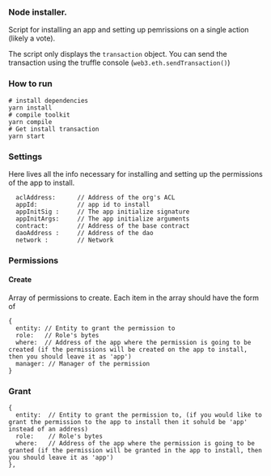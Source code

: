 ### Node installer.

Script for installing an app and setting up pemrissions on a single action (likely a vote).

The script only displays the `transaction` object. You can send the transaction using the truffle console (`web3.eth.sendTransaction()`)

### How to run

```
# install dependencies
yarn install
# compile toolkit
yarn compile
# Get install transaction
yarn start
```


### Settings

Here lives all the info necessary for installing and setting up the permissions of the app to install.

```
  aclAddress:      // Address of the org's ACL 
  appId:           // app id to install 
  appInitSig :     // The app initialize signature
  appInitArgs:     // The app initialize arguments
  contract:        // Address of the base contract
  daoAddress :     // Address of the dao
  network :        // Network
```


### Permissions

#### Create


Array of permissions to create. Each item in the array should have the form of

```
{
  entity: // Entity to grant the permission to 
  role:   // Role's bytes  
  where:  // Address of the app where the permission is going to be created (if the permissions will be created on the app to install, then you should leave it as 'app')  
  manager: // Manager of the permission
}
```


### Grant

```
{
  entity:  // Entity to grant the permission to, (if you would like to grant the permission to the app to install then it sohuld be 'app' instead of an address)
  role:    // Role's bytes  
  where:   // Address of the app where the permission is going to be granted (if the permission will be granted in the app to install, then you should leave it as 'app') 
},
```